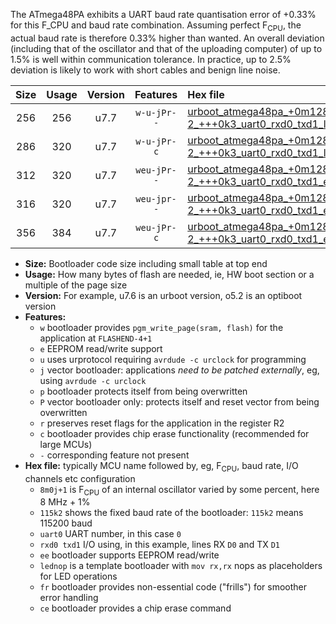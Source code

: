 The ATmega48PA exhibits a UART baud rate quantisation error of +0.33% for this F_CPU and baud rate combination. Assuming perfect F<sub>CPU</sub>, the actual baud rate is therefore 0.33% higher than wanted. An overall deviation (including that of the oscillator and that of the uploading computer) of up to 1.5% is well within communication tolerance. In practice, up to 2.5% deviation is likely to work with short cables and benign line noise.

|Size|Usage|Version|Features|Hex file|
|:-:|:-:|:-:|:-:|:--|
|256|256|u7.7|`w-u-jPr--`|[urboot_atmega48pa_+0m128g-2_+++0k3_uart0_rxd0_txd1_lednop_fr.hex](https://raw.githubusercontent.com/stefanrueger/urboot.hex/main/mcus/atmega48pa/internal_oscillator/fcpu_+0m128g-2/br_+++0k3/urboot_atmega48pa_+0m128g-2_+++0k3_uart0_rxd0_txd1_lednop_fr.hex)|
|286|320|u7.7|`w-u-jPr-c`|[urboot_atmega48pa_+0m128g-2_+++0k3_uart0_rxd0_txd1_lednop_fr_ce.hex](https://raw.githubusercontent.com/stefanrueger/urboot.hex/main/mcus/atmega48pa/internal_oscillator/fcpu_+0m128g-2/br_+++0k3/urboot_atmega48pa_+0m128g-2_+++0k3_uart0_rxd0_txd1_lednop_fr_ce.hex)|
|312|320|u7.7|`weu-jPr--`|[urboot_atmega48pa_+0m128g-2_+++0k3_uart0_rxd0_txd1_ee_lednop.hex](https://raw.githubusercontent.com/stefanrueger/urboot.hex/main/mcus/atmega48pa/internal_oscillator/fcpu_+0m128g-2/br_+++0k3/urboot_atmega48pa_+0m128g-2_+++0k3_uart0_rxd0_txd1_ee_lednop.hex)|
|316|320|u7.7|`weu-jpr--`|[urboot_atmega48pa_+0m128g-2_+++0k3_uart0_rxd0_txd1_ee_lednop_fr.hex](https://raw.githubusercontent.com/stefanrueger/urboot.hex/main/mcus/atmega48pa/internal_oscillator/fcpu_+0m128g-2/br_+++0k3/urboot_atmega48pa_+0m128g-2_+++0k3_uart0_rxd0_txd1_ee_lednop_fr.hex)|
|356|384|u7.7|`weu-jPr-c`|[urboot_atmega48pa_+0m128g-2_+++0k3_uart0_rxd0_txd1_ee_lednop_fr_ce.hex](https://raw.githubusercontent.com/stefanrueger/urboot.hex/main/mcus/atmega48pa/internal_oscillator/fcpu_+0m128g-2/br_+++0k3/urboot_atmega48pa_+0m128g-2_+++0k3_uart0_rxd0_txd1_ee_lednop_fr_ce.hex)|

- **Size:** Bootloader code size including small table at top end
- **Usage:** How many bytes of flash are needed, ie, HW boot section or a multiple of the page size
- **Version:** For example, u7.6 is an urboot version, o5.2 is an optiboot version
- **Features:**
  + `w` bootloader provides `pgm_write_page(sram, flash)` for the application at `FLASHEND-4+1`
  + `e` EEPROM read/write support
  + `u` uses urprotocol requiring `avrdude -c urclock` for programming
  + `j` vector bootloader: applications *need to be patched externally*, eg, using `avrdude -c urclock`
  + `p` bootloader protects itself from being overwritten
  + `P` vector bootloader only: protects itself and reset vector from being overwritten
  + `r` preserves reset flags for the application in the register R2
  + `c` bootloader provides chip erase functionality (recommended for large MCUs)
  + `-` corresponding feature not present
- **Hex file:** typically MCU name followed by, eg, F<sub>CPU</sub>, baud rate, I/O channels etc configuration
  + `8m0j+1` is F<sub>CPU</sub> of an internal oscillator varied by some percent, here 8 MHz + 1%
  + `115k2` shows the fixed baud rate of the bootloader: `115k2` means 115200 baud
  + `uart0` UART number, in this case `0`
  + `rxd0 txd1` I/O using, in this example, lines RX `D0` and TX `D1`
  + `ee` bootloader supports EEPROM read/write
  + `lednop` is a template bootloader with `mov rx,rx` nops as placeholders for LED operations
  + `fr` bootloader provides non-essential code ("frills") for smoother error handling
  + `ce` bootloader provides a chip erase command
